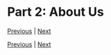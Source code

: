 # Part 2: About Us
[Previous](https://github.com/BRIO-lab/brio-lab-onboarding/blob/main/General/Part_1.md) | [Next]()





[Previous](https://github.com/BRIO-lab/brio-lab-onboarding/blob/main/General/Part_1.md) | [Next]()